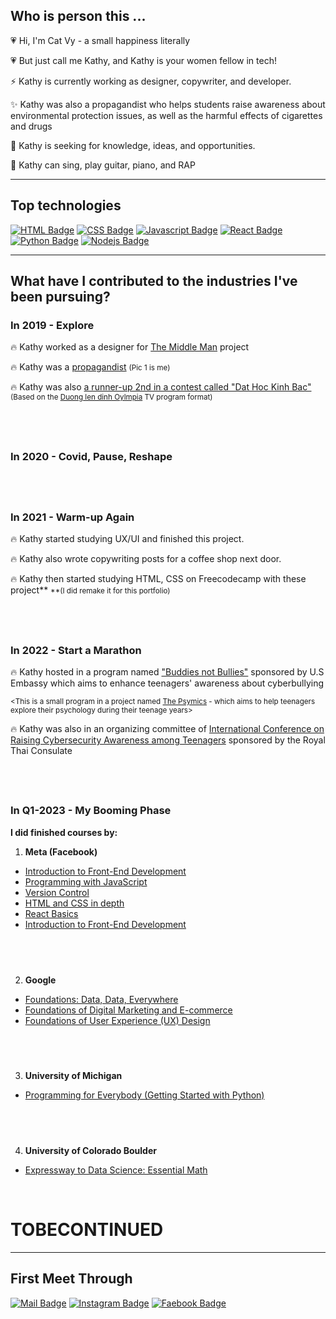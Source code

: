 
## **Who is person this ...**

💗 Hi, I'm Cat Vy - a small happiness literally

💗 But just call me Kathy, and Kathy is your women fellow in tech!

⚡ Kathy is currently working as designer, copywriter, and developer.

✨ Kathy was also a propagandist who helps students raise awareness about environmental protection issues, as well as the harmful effects of cigarettes and drugs

🌱 Kathy is seeking for knowledge, ideas, and opportunities.

🎤 Kathy can sing, play guitar, piano, and RAP

---
## **Top technologies**

[![HTML Badge](https://img.shields.io/badge/-HTML-E34F26?style=for-the-badge&labelColor=black&logo=html5&logoColor=E34F26)](#)
[![CSS Badge](https://img.shields.io/badge/-CSS-1572b6?style=for-the-badge&labelColor=black&logo=css3&logoColor=1572b6)](#) 
[![Javascript Badge](https://img.shields.io/badge/-Javascript-F0DB4F?style=for-the-badge&labelColor=black&logo=javascript&logoColor=F0DB4F)](#) 
[![React Badge](https://img.shields.io/badge/-React-61DBFB?style=for-the-badge&labelColor=black&logo=react&logoColor=61DBFB)](#) 
[![Python Badge](https://img.shields.io/badge/-Python-3776AB?style=for-the-badge&labelColor=black&logo=python&logoColor=white)](#)
[![Nodejs Badge](https://img.shields.io/badge/-Nodejs-3C873A?style=for-the-badge&labelColor=black&logo=node.js&logoColor=3C873A)](#) 

---

## **What have I contributed to the industries I've been pursuing?**
### **In 2019 - Explore**
🔥 Kathy worked as a designer for [The Middle Man](https://www.facebook.com/themiddlemanproject) project

🔥 Kathy was a [propagandist](http://thpthanthuyen.bacninh.edu.vn/tin-tuc-thong-bao/tin-tuc-su-kien/hoat-dong-tuyen-truyen-huong-ung-chien-dich-lam-cho-the-gioi.html) <small>(Pic 1 is me)</small>

🔥 Kathy was also [a runner-up 2nd in a contest called "Dat Hoc Kinh Bac"](http://thpthanthuyen.bacninh.edu.vn/hoat-dong/hoat-dong-chuyen-mon/to-toan/lam-hoang-cat-vy-11a10-ve-nhi-vong-loai-so-9-san-choi-dat-ho.html) <small>(Based on the [Duong len dinh Oylmpia](https://vi.wikipedia.org/wiki/%C4%90%C6%B0%E1%BB%9Dng_l%C3%AAn_%C4%91%E1%BB%89nh_Olympia) TV program format)</small>
## <br>
### **In 2020 - Covid, Pause, Reshape**
## <br>
### **In 2021 - Warm-up Again**
🔥 Kathy started studying UX/UI and finished this project.

🔥 Kathy also wrote copywriting posts for a coffee shop next door.

🔥 Kathy then started studying HTML, CSS on Freecodecamp with these project** <small>**(I did remake it for this portfolio)</small>
## <br>
### **In 2022 - Start a Marathon**
🔥 Kathy hosted in a program named ["Buddies not Bullies"](https://fb.watch/jQk-nMkhTy/) sponsored by U.S Embassy which aims to enhance teenagers' awareness about cyberbullying

<small><This is a small program in a project named [The Psymics](https://www.facebook.com/thepsymics) - which aims to help teenagers explore their psychology during their teenage years></small>

🔥 Kathy was also in an organizing committee of [International Conference on Raising Cybersecurity Awareness among Teenagers](https://www.facebook.com/events/1294327447646672/?ref=newsfeed) sponsored by the Royal Thai Consulate
## <br>
### **In Q1-2023 - My Booming Phase**
**I did finished courses by:**

1. **Meta (Facebook)**
- [Introduction to Front-End Development](https://www.coursera.org/account/accomplishments/verify/X336YTXYXWNV)
- [Programming with JavaScript](https://www.coursera.org/account/accomplishments/verify/7EA8APDR8BPS)
- [Version Control](https://www.coursera.org/account/accomplishments/verify/25U258HUVSU4)
- [HTML and CSS in depth](https://www.coursera.org/account/accomplishments/verify/GXZQ5V78US4B)
- [React Basics](https://www.coursera.org/account/accomplishments/verify/L2CYG2TN5HKY)
- [Introduction to Front-End Development](https://www.coursera.org/account/accomplishments/verify/Z9HD6Q4VZQV7)


## <br>


2. **Google**
- [Foundations: Data, Data, Everywhere](https://www.coursera.org/account/accomplishments/verify/M8NE5BYKXCJW)
- [Foundations of Digital Marketing and E-commerce](https://www.coursera.org/account/accomplishments/verify/2R3CYAA6JCCH)
- [Foundations of User Experience (UX) Design](https://www.coursera.org/account/accomplishments/verify/ZH4H5AP6G9E8)

## <br>

3. **University of Michigan**
- [Programming for Everybody (Getting Started with Python)](https://www.coursera.org/account/accomplishments/verify/YYY8VJ7B7V94)

## <br>

4. **University of Colorado Boulder**
- [Expressway to Data Science: Essential Math](https://www.coursera.org/account/accomplishments/specialization/XN5VX6JKXMZ3)

<br>

# TOBECONTINUED

---

## **First Meet Through**
[![Mail Badge](https://img.shields.io/badge/-LamHoangCatVy-c0392b?style=flat&labelColor=c0392b&logo=gmail&logoColor=white)](mailto:catvyisstudying@gmail.com) [![Instagram Badge](https://img.shields.io/badge/-@catvy24-e84393?style=flat&labelColor=e84393&logo=instagram&logoColor=white)](https://instagram.com/catvy24)  [![Faebook Badge](https://img.shields.io/badge/-CatVy-blue?style=flat&labelColor=blue&logo=facebook&logoColor=white)](facebook.com/LamHoangCatVy)


